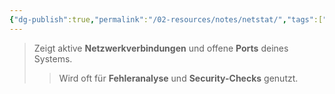 ```yaml
---
{"dg-publish":true,"permalink":"/02-resources/notes/netstat/","tags":["windows/command"],"noteIcon":"","updated":"2025-08-26T16:35:06.000+02:00"}
---
```


>Zeigt aktive **Netzwerkverbindungen** und offene **Ports** deines Systems. 
>>Wird oft für **Fehleranalyse** und **Security-Checks** genutzt.